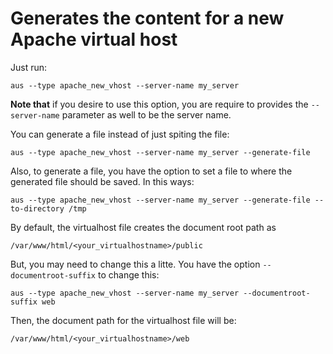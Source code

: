 # Generates the content for a new Apache virtual host

Just run:
```
aus --type apache_new_vhost --server-name my_server
```
**Note that** if you desire to use this option, you are require to provides the `--server-name` parameter as well to be the server name.

You can generate a file instead of just spiting the file:
```
aus --type apache_new_vhost --server-name my_server --generate-file
```

Also, to generate a file, you have the option to set a file to where the generated file should be saved. In this ways:
```
aus --type apache_new_vhost --server-name my_server --generate-file --to-directory /tmp
```

By default, the virtualhost file creates the document root path as
```
/var/www/html/<your_virtualhostname>/public
```
But, you may need to change this a litte. You have the option `--documentroot-suffix` to change this:
```
aus --type apache_new_vhost --server-name my_server --documentroot-suffix web
```
Then, the document path for the virtualhost file will be:
```
/var/www/html/<your_virtualhostname>/web
```

